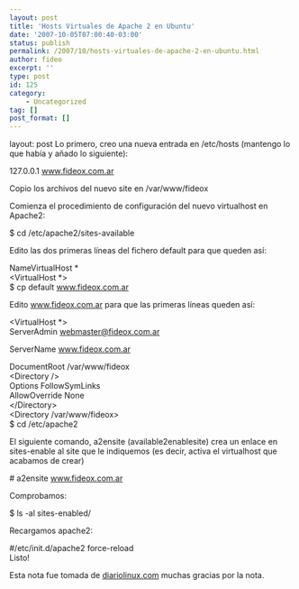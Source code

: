 ```yaml
---
layout: post
title: 'Hosts Virtuales de Apache 2 en Ubuntu'
date: '2007-10-05T07:00:40-03:00'
status: publish
permalink: /2007/10/hosts-virtuales-de-apache-2-en-ubuntu.html
author: fideo
excerpt: ''
type: post
id: 125
category:
    - Uncategorized
tag: []
post_format: []
---
```

layout: post
Lo primero, creo una nueva entrada en /etc/hosts (mantengo lo que había y añado lo siguiente):

127.0.0.1 www.fideox.com.ar

Copio los archivos del nuevo site en /var/www/fideox

Comienza el procedimiento de configuración del nuevo virtualhost en Apache2:

$ cd /etc/apache2/sites-available

Edito las dos primeras líneas del fichero default para que queden así:

NameVirtualHost \*  
&lt;VirtualHost \*&gt;  
$ cp default www.fideox.com.ar

Edito www.fideox.com.ar para que las primeras líneas queden así:

&lt;VirtualHost \*&gt;  
ServerAdmin webmaster@fideox.com.ar

ServerName www.fideox.com.ar

DocumentRoot /var/www/fideox  
&lt;Directory /&gt;  
Options FollowSymLinks  
AllowOverride None  
&lt;/Directory&gt;  
&lt;Directory /var/www/fideox&gt;  
$ cd /etc/apache2

El siguiente comando, a2ensite (available2enablesite) crea un enlace en sites-enable al site que le indiquemos (es decir, activa el virtualhost que acabamos de crear)

\# a2ensite www.fideox.com.ar

Comprobamos:

$ ls -al sites-enabled/

Recargamos apache2:

\#/etc/init.d/apache2 force-reload  
Listo!

Esta nota fue tomada de [diariolinux.com](http://diariolinux.com/2007/05/29/hosts-virtuales-en-apache-2-ubuntu/ "diariolinux.com") muchas gracias por la nota.